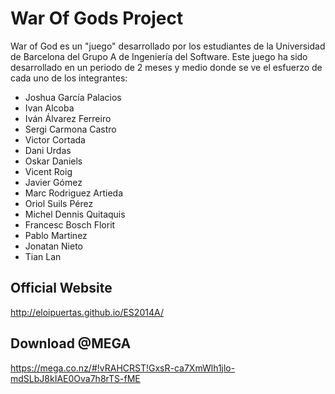 War Of Gods Project
==================

War of God es un "juego" desarrollado por los estudiantes de la Universidad de Barcelona del Grupo A de Ingeniería del Software. 
Este juego ha sido desarrollado en un periodo de 2 meses y medio donde se ve el esfuerzo de cada uno de los integrantes:
* Joshua García Palacios
* Ivan Alcoba
* Iván Álvarez Ferreiro
* Sergi Carmona Castro
* Victor Cortada
* Dani Urdas
* Oskar Daniels
* Vicent Roig
* Javier Gómez
* Marc Rodriguez Artieda
* Oriol Suils Pérez
* Michel Dennis Quitaquis
* Francesc Bosch Florit
* Pablo Martinez
* Jonatan Nieto
* Tian Lan 


Official Website
-----------------
http://eloipuertas.github.io/ES2014A/

Download @MEGA
----------------
https://mega.co.nz/#!vRAHCRST!GxsR-ca7XmWlh1jlo-mdSLbJ8kIAE0Ova7h8rTS-fME